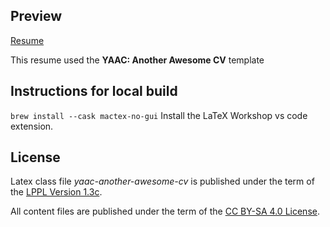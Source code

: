 ## Preview

[Resume](resume/cv.pdf)

This resume used the **YAAC: Another Awesome CV** template

## Instructions for local build

`brew install --cask mactex-no-gui`
Install the LaTeX Workshop vs code extension.


## License

Latex class file _yaac-another-awesome-cv_ is published under the term of the [LPPL Version 1.3c](https://www.latex-project.org/lppl.txt).

All content files are published under the term of the [CC BY-SA 4.0 License](https://creativecommons.org/licenses/by-sa/4.0/legalcode).
